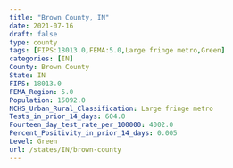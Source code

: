 ```yaml
---
title: "Brown County, IN"
date: 2021-07-16
draft: false
type: county
tags: [FIPS:18013.0,FEMA:5.0,Large fringe metro,Green]
categories: [IN]
County: Brown County
State: IN
FIPS: 18013.0
FEMA_Region: 5.0
Population: 15092.0
NCHS_Urban_Rural_Classification: Large fringe metro
Tests_in_prior_14_days: 604.0
Fourteen_day_test_rate_per_100000: 4002.0
Percent_Positivity_in_prior_14_days: 0.005
Level: Green
url: /states/IN/brown-county
---
```




